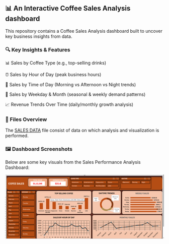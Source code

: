## 📊 An Interactive Coffee Sales Analysis dashboard
This repository contains a Coffee Sales Analysis dashboard built to uncover key business insights from data.
### 🔍 Key Insights & Features
📊 Sales by Coffee Type (e.g., top-selling drinks)

⏰ Sales by Hour of Day (peak business hours)

🌅 Sales by Time of Day (Morning vs Afternoon vs Night trends)

📅 Sales by Weekday & Month (seasonal & weekly demand patterns)

📈 Revenue Trends Over Time (daily/monthly growth analysis)
### 📂 Files Overview 
  The <a href="https://github.com/RishiTiwari7208/PROJECTS/blob/main/COFFEE_SALES_ANALYSIS/COFFE_SALES_DASHBOARD.xlsx">SALES DATA</a> file consist of data on which analysis and visualization is performed.
### 🖼️ Dashboard Screenshots

Below are some key visuals from the Sales Performance Analysis Dashboard:

<a href="https://github.com/RishiTiwari7208/PROJECTS/blob/main/COFFEE_SALES_ANALYSIS/COFFEE.png" target="_blank"> <img src="https://github.com/RishiTiwari7208/PROJECTS/blob/main/COFFEE_SALES_ANALYSIS/COFFEE.png" alt="Coffee Sales Analysis Dashboard" width="800"/> </a>
